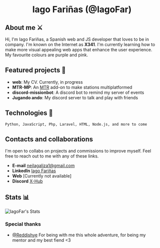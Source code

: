 <div align="center">
  
# Iago Fariñas (@IagoFar)

</div>

## About me ⚔️

Hi, I'm Iago Fariñas, a Spanish web and JS developer that loves to be in company. I'm known on the Internet as **X341**. I'm currently learning how to make more visual appealing web apps that enhance the user experience. My favourite colours are purple and pink.

## Featured projects 🌟

- **web**: My CV. Currently, in progress
- **MTR-MP**: An [MTR](https://github.com/Minecraft-Transit-Railway/Minecraft-Transit-Railway) add-on to make stations multiplatformed
- **discord-missionbot**: A discord bot to remind my server of events
- **Jugando ando**: My discord server to talk and play with friends

## Technologies 🔧

```text
Python, JavaScript, Php, Laravel, HTML, Node.js, and more to come
```

## Contacts and collaborations

I'm open to collabs on projects and commissions to improve myself. Feel free to reach out to me with any of these links.

- **E-mail** [neilagaliza1@gmail.com](mailto:neilagaliza1@gmail.com)
- **LinkedIn** [Iago Fariñas](https://www.linkedin.com/in/iago-fari%C3%B1as-120610299/)
- **Web** [Currently not available]
- **Discord** [X-Hub](https://discord.gg/6VbBDMTBdc)

## Stats 📊
![IagoFar's Stats](https://github-readme-stats.vercel.app/api?username=IagoFar&theme=tokyonight&show_icons=true&hide_border=true&count_private=true)

### Special thanks
- [@Reddishye](https://github.com/Reddishye) For being with me this whole adventure, for being my mentor and my best fiend <3
